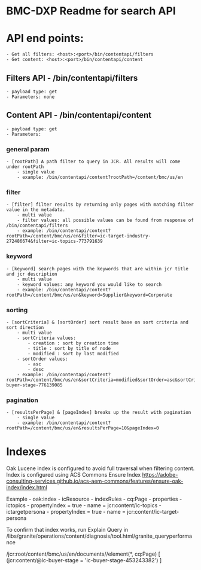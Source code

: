 # BMC-DXP Readme for search API

# API end points:
    - Get all filters: <host>:<port>/bin/contentapi/filters
    - Get content: <host>:<port>/bin/contentapi/content

## Filters API - /bin/contentapi/filters
    - payload type: get
    - Parameters: none


## Content API - /bin/contentapi/content
    - payload type: get
    - Parameters:

### general param
    - [rootPath] A path filter to query in JCR. All results will come under rootPath
        - single value
        - example: /bin/contentapi/content?rootPath=/content/bmc/us/en
    
### filter
    - [filter] filter results by returning only pages with matching filter value in the metadata.
        - multi value
        - filter values: all possible values can be found from response of /bin/contentapi/filters
        - example: /bin/contentapi/content?rootPath=/content/bmc/us/en&filter=ic-target-industry-272486674&filter=ic-topics-773791639

### keyword
    - [keyword] search pages with the keywords that are within jcr title and jcr description
        - multi value
        - keyword values: any keyword you would like to search
        - example: /bin/contentapi/content?rootPath=/content/bmc/us/en&keyword=Supplier&keyword=Corporate

### sorting
    - [sortCriteria] & [sortOrder] sort result base on sort criteria and sort direction
        - multi value
        - sortCriteria values:
            - creation : sort by creation time
            - title : sort by title of node
            - modified : sort by last modified
        - sortOrder values:
            - asc
            - desc
        - example: /bin/contentapi/content?rootPath=/content/bmc/us/en&sortCriteria=modified&sortOrder=asc&sortCriteria=title&sortOrder=asc&filter=ic-buyer-stage-776139085


### pagination
    - [resultsPerPage] & [pageIndex] breaks up the result with pagination
        - single value
        - example: /bin/contentapi/content?rootPath=/content/bmc/us/en&resultsPerPage=10&pageIndex=0


# Indexes

Oak Lucene index is configured to avoid full traversal when filtering content. Index is configured using ACS Commons Ensure Index https://adobe-consulting-services.github.io/acs-aem-commons/features/ensure-oak-index/index.html


Example
    - oak:index
        - icResource
            - indexRules
                - cq:Page
                    - properties
                        - ictopics
                            - propertyIndex = true
                            - name = jcr:content/ic-topics
                        - ictargetpersona
                            - propertyIndex = true
                            - name = jcr:content/ic-target-persona

To confirm that index works, run Explain Query in /libs/granite/operations/content/diagnosis/tool.html/granite_queryperformance

/jcr:root/content/bmc/us/en/documents//element(*, cq:Page) [ (jcr:content/@ic-buyer-stage = 'ic-buyer-stage-453243382')  ]

